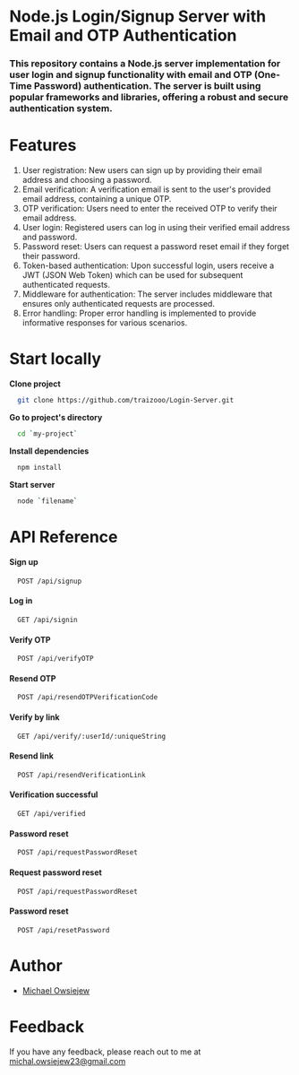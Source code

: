 
# **Node.js Login/Signup Server with Email and OTP Authentication**

### This repository contains a Node.js server implementation for user login and signup functionality with email and OTP (One-Time Password) authentication. The server is built using popular frameworks and libraries, offering a robust and secure authentication system. 

# **Features**

1. User registration: New users can sign up by providing their email address and choosing a password.
2. Email verification: A verification email is sent to the user's provided email address, containing a unique OTP.
3. OTP verification: Users need to enter the received OTP to verify their email address.
4. User login: Registered users can log in using their verified email address and password.
5. Password reset: Users can request a password reset email if they forget their password.
6. Token-based authentication: Upon successful login, users receive a JWT (JSON Web Token) which can be used for subsequent authenticated requests.
7. Middleware for authentication: The server includes middleware that ensures only authenticated requests are processed.
8. Error handling: Proper error handling is implemented to provide informative responses for various scenarios.

# **Start locally**

**Clone project**

```bash
  git clone https://github.com/traizooo/Login-Server.git
```

**Go to project's directory**

```bash
  cd `my-project`
```

**Install dependencies**

```bash
  npm install
```

**Start server**

```bash
  node `filename`
```


# **API Reference**

#### Sign up

```http
  POST /api/signup
```

#### Log in

```http
  GET /api/signin
```

#### Verify OTP

```http
  POST /api/verifyOTP
```

#### Resend OTP

```http
  POST /api/resendOTPVerificationCode
```

#### Verify by link

```http
  GET /api/verify/:userId/:uniqueString
```

#### Resend link

```http
  POST /api/resendVerificationLink
```

#### Verification successful

```http
  GET /api/verified
```

#### Password reset 

```http
  POST /api/requestPasswordReset
```

#### Request password reset 

```http
  POST /api/requestPasswordReset
```

#### Password reset 

```http
  POST /api/resetPassword
```

# **Author**

- [Michael Owsiejew](https://www.github.com/traizooo)


# Feedback

If you have any feedback, please reach out to me at michal.owsiejew23@gmail.com


